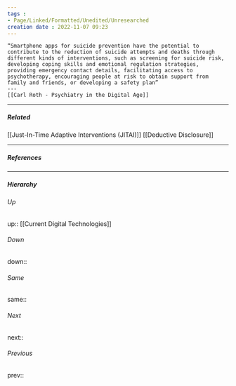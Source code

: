 ```yaml
---
tags :
- Page/Linked/Formatted/Unedited/Unresearched
creation date : 2022-11-07 09:23 
---
```



```ad-quote
“Smartphone apps for suicide prevention have the potential to contribute to the reduction of suicide attempts and deaths through different kinds of interventions, such as screening for suicide risk, developing coping skills and emotional regulation strategies, providing emergency contact details, facilitating access to psychotherapy, encouraging people at risk to obtain support from family and friends, or developing a safety plan”
---
[[Carl Roth - Psychiatry in the Digital Age]]
```


---
##### Related
[[Just-In-Time Adaptive Interventions (JITAI)]]
[[Deductive Disclosure]]

---
##### References


---
##### Hierarchy
###### Up
up:: [[Current Digital Technologies]]
###### Down
down:: 
###### Same
same:: 
###### Next
next:: 
###### Previous
prev:: 